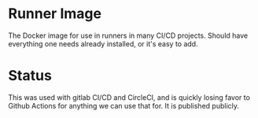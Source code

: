 # Runner Image

The Docker image for use in runners in many CI/CD projects.  Should have everything one needs already installed, or it's easy to add.

# Status

This was used with gitlab CI/CD and CircleCI, and is quickly losing favor to Github Actions for anything we can use that for. It is published publicly.
